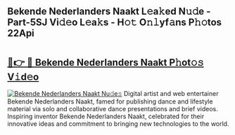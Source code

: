 ## Bekende Nederlanders Naakt L𝚎a𝚔ed N𝚞𝚍e - Part-5SJ Vi𝚍𝚎o L𝚎a𝚔s - H𝚘𝚝 O𝚗𝚕yf𝚊ns P𝚑𝚘tos 22Api

# <h2><a href="http://kf1g2g.oniu.top/?m=Bekende+Nederlanders+Naakt">🔗👉 🔴 Bekende Nederlanders Naakt P𝚑ot𝚘𝚜 V𝚒d𝚎o</a></h2>

[![Bekende Nederlanders Naakt Nu𝚍e𝚜](https://i.imgur.com/0qMVB7G.gif)](http://kf1g2g.oniu.top/?m=Bekende+Nederlanders+Naakt)
Digital artist and web entertainer Bekende Nederlanders Naakt, famed for publishing dance and lifestyle material via solo and collaborative dance presentations and brief videos. Inspiring inventor Bekende Nederlanders Naakt, celebrated for their innovative ideas and commitment to bringing new technologies to the world.  
